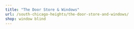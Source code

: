 ```yaml
---
title: "The Door Store & Windows"
url: /south-chicago-heights/the-door-store-and-windows/
shop: window blind
---
```

